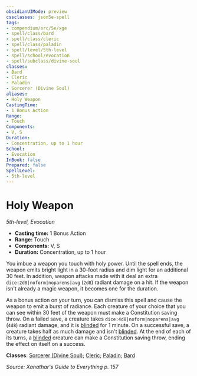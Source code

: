 ```yaml
---
obsidianUIMode: preview
cssclasses: json5e-spell
tags:
- compendium/src/5e/xge
- spell/class/bard
- spell/class/cleric
- spell/class/paladin
- spell/level/5th-level
- spell/school/evocation
- spell/subclass/divine-soul
classes:
- Bard
- Cleric
- Paladin
- Sorcerer (Divine Soul)
aliases:
- Holy Weapon
CastingTime: 
- 1 Bonus Action
Range:
- Touch
Components:
- V, S
Duration:
- Concentration, up to 1 hour
School:
- Evocation
InBook: false
Prepared: false
SpellLevel:
- 5th-level
---
```

# Holy Weapon
*5th-level, Evocation*  


- **Casting time:** 1 Bonus Action
- **Range:** Touch
- **Components:** V, S
- **Duration:** Concentration, up to 1 hour

You imbue a weapon you touch with holy power. Until the spell ends, the weapon emits bright light in a 30-foot radius and dim light for an additional 30 feet. In addition, weapon attacks made with it deal an extra `dice:2d8|noform|noparens|avg` (`2d8`) radiant damage on a hit. If the weapon isn't already a magic weapon, it becomes one for the duration.

As a bonus action on your turn, you can dismiss this spell and cause the weapon to emit a burst of radiance. Each creature of your choice that you can see within 30 feet of the weapon must make a Constitution saving throw. On a failed save, a creature takes `dice:4d8|noform|noparens|avg` (`4d8`) radiant damage, and it is [blinded](conditions.md#Blinded) for 1 minute. On a successful save, a creature takes half as much damage and isn't [blinded](conditions.md#Blinded). At the end of each of its turns, a [blinded](conditions.md#Blinded) creature can make a Constitution saving throw, ending the effect on itself on a success.

**Classes**: [Sorcerer (Divine Soul)](/3-Mechanics/CLI/lists/list-spells-classes-divine-soul-xge.md "subclass=XGE;class=XPHB"); [Cleric](/3-Mechanics/CLI/lists/list-spells-classes-cleric.md); [Paladin](/3-Mechanics/CLI/lists/list-spells-classes-paladin.md); [Bard](/3-Mechanics/CLI/lists/list-spells-classes-bard.md)

*Source: Xanathar's Guide to Everything p. 157*